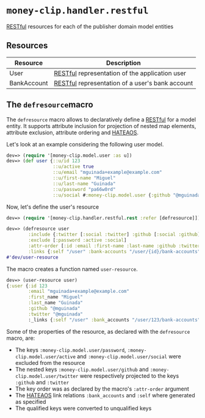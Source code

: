 # `money-clip.handler.restful`

[RESTful](https://en.wikipedia.org/wiki/Representational_state_transfer) resources for each of the publisher domain model entities

## Resources

| Resource    | Description                                                  |
| ----------- | ------------------------------------------------------------ |
| User        | [RESTful](https://en.wikipedia.org/wiki/Representational_state_transfer) representation of the application user |
| BankAccount | [RESTful](https://en.wikipedia.org/wiki/Representational_state_transfer) representation of a user's bank account |



## The `defresource`macro

The `defresource` macro allows to declaratively define a [RESTful](https://en.wikipedia.org/wiki/Representational_state_transfer) for a model entity. It supports attribute inclusion for projection of nested map elements, attribute exclusion, attribute ordering and [HATEAOS](https://en.wikipedia.org/wiki/HATEOAS).

Let's look at an example considering the following user model.

```clojure
dev=> (require '[money-clip.model.user :as u])
dev=> (def user {::u/id 123
                 ::u/active true
                 ::u/email "mguinada+example@example.com"
                 ::u/first-name "Miguel"
                 ::u/last-name "Guinada"
                 ::u/password "pa66w0rd"
                 ::u/social #:money-clip.model.user {:github "@mguinada" :twitter "@mguinada"}})
```

Now, let's define the user's resource

```clojure
dev=> (require '[money-clip.handler.restful.rest :refer [defresource]])

dev=> (defresource user
        :include {:twitter [:social :twitter] :github [:social :github]}
        :exclude [:password :active :social]
        :attr-order [:id :email :first-name :last-name :github :twitter :_links]
        :links {:self "/user" :bank-accounts "/user/{id}/bank-accounts"})	
#'dev/user-resource
```

The macro creates a function named `user-resource`.

```clojure
dev=> (user-resource user)
{:user {:id 123
        :email "mguinada+example@example.com"
        :first_name "Miguel"
        :last_name "Guinada"
        :github "@mguinada"         
        :twitter "@mguinada"
        :_links {:self "/user" :bank_accounts "/user/123/bank-accounts"}}}
```

Some of the properties of the resource, as declared with the `defresource` macro, are:

* The keys `:money-clip.model.user/password`, `:money-clip.model.user/active` and `:money-clip.model.user/social` were excluded from the resource
* The nested keys `:money-clip.model.user/github` and `:money-clip.model.user/twitter` were respectively projected to the keys `:github` and `:twitter`
* The key order was as declared by the macro's `:attr-order` argument
* The [HATEAOS](https://en.wikipedia.org/wiki/HATEOAS) link relations `:bank_accounts` and `:self` where generated as specified
* The qualified keys were converted to unqualified keys
